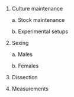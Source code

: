 1. Culture maintenance

    a. Stock maintenance

    b. Experimental setups


2. Sexing

    a. Males
    
    b. Females


3. Dissection 


4. Measurements 


